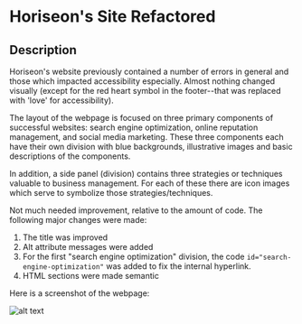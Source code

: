 # Horiseon's Site Refactored

## Description

Horiseon's website previously contained a number of errors in general and those which impacted accessibility especially. Almost nothing changed visually (except for the red heart symbol in the footer--that was replaced with 'love' for accessibility).

The layout of the webpage is focused on three primary components of successful websites: search engine optimization, online reputation management, and social media marketing. These three components each have their own division with blue backgrounds, illustrative images and basic descriptions of the components.

In addition, a side panel (division) contains three strategies or techniques valuable to business management. For each of these there are icon images which serve to symbolize those strategies/techniques.

Not much needed improvement, relative to the amount of code. The following major changes were made:

1. The title was improved
2. Alt attribute messages were added
3. For the first "search engine optimization" division, the code `id="search-engine-optimization"` was added to fix the internal hyperlink.
4. HTML sections were made semantic

Here is a screenshot of the webpage:

![alt text](assets/images/screenshot.png)
